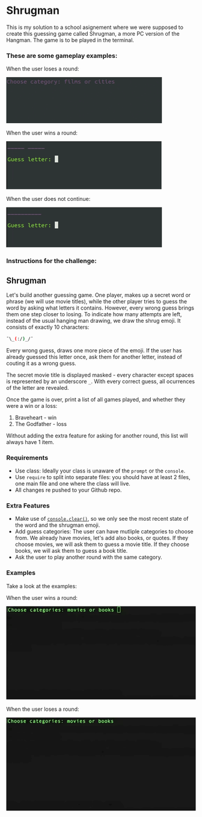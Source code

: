 # Shrugman

This is my solution to a school asignement where we were supposed to create this guessing game called Shrugman, a more PC version of the Hangman. The game is to be played in the terminal.

### These are some gameplay examples:

When the user loses a round:

![example loss](./example-gifs/shrug-loss.gif)

When the user wins a round:

![example win](./example-gifs/shrug-win.gif)

When the user does not continue:

![example no](./example-gifs/shrug-no.gif)

### Instructions for the challenge:

## Shrugman

Let's build another guessing game.
One player, makes up a secret word or phrase (we will use movie titles), while the other player tries to guess the word by asking what letters it contains.
However, every wrong guess brings them one step closer to losing.
To indicate how many attempts are left, instead of the usual hanging man drawing, we draw the shrug emoji. It consists of exactly 10 characters:

```bash
¯\_(:/)_/¯
```

Every wrong guess, draws one more piece of the emoji.
If the user has already guessed this letter once, ask them for another letter, instead of couting it as a wrong guess.

The secret movie title is displayed masked - every character except spaces is represented by an underscore `_`. With every correct guess, all ocurrences of the letter are revealed.

Once the game is over, print a list of all games played, and whether they were a win or a loss:

1. Braveheart - win
2. The Godfather - loss

Without adding the extra feature for asking for another round, this list will always have 1 item.

### Requirements

- Use class: Ideally your class is unaware of the `prompt` or the `console`.
- Use `require` to split into separate files: you should have at least 2 files, one main file and one where the class will live.
- All changes re pushed to your Github repo.

### Extra Features

- Make use of [`console.clear()`](https://www.geeksforgeeks.org/node-js-console-clear-method/), so we only see the most recent state of the word and the shrugman emoji.
- Add guess categories: The user can have mutliple categories to choose from. We already have movies, let's add also books, or quotes. If they choose movies, we will ask them to guess a movie title. If they choose books, we will ask them to guess a book title.
- Ask the user to play another round with the same category.

### Examples

Take a look at the examples:

When the user wins a round:

![example win](./example-gifs/example.gif)

When the user loses a round:

![example loss](./example-gifs/example-loss.gif)
